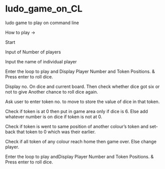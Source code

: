 # ludo_game_on_CL
ludo game to play on command line

How to play ->

Start

Input of Number of players

Input the name of individual player

Enter the loop to play and Display Player Number and Token Positions. & Press enter to roll dice. 

Display no. On dice and current board.
Then check whether dice got six or not to give Another chance to roll dice again.

Ask user to enter token no. to move to store the value of dice in that token.

Check if token is at 0 then put in game area only if dice is 6.
Else add whatever number is on dice if token is not at 0.

Check if token is went to same position of another colour’s token and set-back that token to 0 which was their earlier.

Check if all token of any colour reach home then game over.
Else change player.

Enter the loop to play andDisplay Player Number and Token Positions. & Press enter to roll dice.
